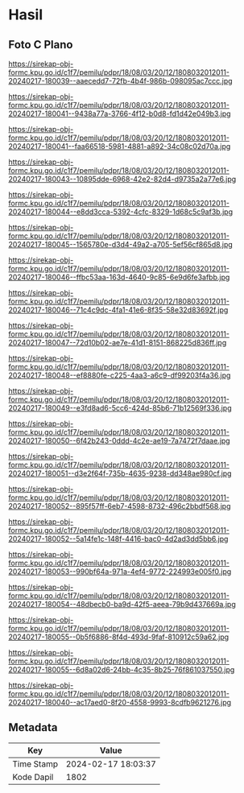 # Hasil

## Foto C Plano

https://sirekap-obj-formc.kpu.go.id/c1f7/pemilu/pdpr/18/08/03/20/12/1808032012011-20240217-180039--aaecedd7-72fb-4b4f-986b-098095ac7ccc.jpg

https://sirekap-obj-formc.kpu.go.id/c1f7/pemilu/pdpr/18/08/03/20/12/1808032012011-20240217-180041--9438a77a-3766-4f12-b0d8-fd1d42e049b3.jpg

https://sirekap-obj-formc.kpu.go.id/c1f7/pemilu/pdpr/18/08/03/20/12/1808032012011-20240217-180041--faa66518-5981-4881-a892-34c08c02d70a.jpg

https://sirekap-obj-formc.kpu.go.id/c1f7/pemilu/pdpr/18/08/03/20/12/1808032012011-20240217-180043--10895dde-6968-42e2-82d4-d9735a2a77e6.jpg

https://sirekap-obj-formc.kpu.go.id/c1f7/pemilu/pdpr/18/08/03/20/12/1808032012011-20240217-180044--e8dd3cca-5392-4cfc-8329-1d68c5c9af3b.jpg

https://sirekap-obj-formc.kpu.go.id/c1f7/pemilu/pdpr/18/08/03/20/12/1808032012011-20240217-180045--1565780e-d3d4-49a2-a705-5ef56cf865d8.jpg

https://sirekap-obj-formc.kpu.go.id/c1f7/pemilu/pdpr/18/08/03/20/12/1808032012011-20240217-180046--ffbc53aa-163d-4640-9c85-6e9d6fe3afbb.jpg

https://sirekap-obj-formc.kpu.go.id/c1f7/pemilu/pdpr/18/08/03/20/12/1808032012011-20240217-180046--71c4c9dc-4fa1-41e6-8f35-58e32d83692f.jpg

https://sirekap-obj-formc.kpu.go.id/c1f7/pemilu/pdpr/18/08/03/20/12/1808032012011-20240217-180047--72d10b02-ae7e-41d1-8151-868225d836ff.jpg

https://sirekap-obj-formc.kpu.go.id/c1f7/pemilu/pdpr/18/08/03/20/12/1808032012011-20240217-180048--ef8880fe-c225-4aa3-a6c9-df99203f4a36.jpg

https://sirekap-obj-formc.kpu.go.id/c1f7/pemilu/pdpr/18/08/03/20/12/1808032012011-20240217-180049--e3fd8ad6-5cc6-424d-85b6-71b12569f336.jpg

https://sirekap-obj-formc.kpu.go.id/c1f7/pemilu/pdpr/18/08/03/20/12/1808032012011-20240217-180050--6f42b243-0ddd-4c2e-ae19-7a7472f7daae.jpg

https://sirekap-obj-formc.kpu.go.id/c1f7/pemilu/pdpr/18/08/03/20/12/1808032012011-20240217-180051--d3e2f64f-735b-4635-9238-dd348ae980cf.jpg

https://sirekap-obj-formc.kpu.go.id/c1f7/pemilu/pdpr/18/08/03/20/12/1808032012011-20240217-180052--895f57ff-6eb7-4598-8732-496c2bbdf568.jpg

https://sirekap-obj-formc.kpu.go.id/c1f7/pemilu/pdpr/18/08/03/20/12/1808032012011-20240217-180052--5a14fe1c-148f-4416-bac0-4d2ad3dd5bb6.jpg

https://sirekap-obj-formc.kpu.go.id/c1f7/pemilu/pdpr/18/08/03/20/12/1808032012011-20240217-180053--990bf64a-971a-4ef4-9772-224993e005f0.jpg

https://sirekap-obj-formc.kpu.go.id/c1f7/pemilu/pdpr/18/08/03/20/12/1808032012011-20240217-180054--48dbecb0-ba9d-42f5-aeea-79b9d437669a.jpg

https://sirekap-obj-formc.kpu.go.id/c1f7/pemilu/pdpr/18/08/03/20/12/1808032012011-20240217-180055--0b5f6886-8f4d-493d-9faf-810912c59a62.jpg

https://sirekap-obj-formc.kpu.go.id/c1f7/pemilu/pdpr/18/08/03/20/12/1808032012011-20240217-180055--6d8a02d6-24bb-4c35-8b25-76f861037550.jpg

https://sirekap-obj-formc.kpu.go.id/c1f7/pemilu/pdpr/18/08/03/20/12/1808032012011-20240217-180040--ac17aed0-8f20-4558-9993-8cdfb9621276.jpg


## Metadata

| Key        | Value               |
| ---------- | ------------------- |
| Time Stamp | 2024-02-17 18:03:37 |
| Kode Dapil | 1802                |



